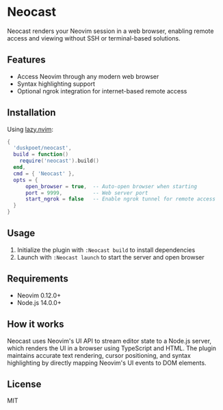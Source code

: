 # Neocast

Neocast renders your Neovim session in a web browser, enabling remote access and viewing without SSH or terminal-based solutions.

## Features

- Access Neovim through any modern web browser
- Syntax highlighting support
- Optional ngrok integration for internet-based remote access

## Installation

Using [lazy.nvim](https://github.com/folke/lazy.nvim):

```lua
{
  'duskpoet/neocast',
  build = function() 
    require('neocast').build()
  end,
  cmd = { 'Neocast' },
  opts = {
      open_browser = true,  -- Auto-open browser when starting
      port = 9999,          -- Web server port
      start_ngrok = false   -- Enable ngrok tunnel for remote access
  }
}
```

## Usage

1. Initialize the plugin with `:Neocast build` to install dependencies
2. Launch with `:Neocast launch` to start the server and open browser

## Requirements

- Neovim 0.12.0+
- Node.js 14.0.0+

## How it works

Neocast uses Neovim's UI API to stream editor state to a Node.js server, which renders the UI in a browser using TypeScript and HTML. The plugin maintains accurate text rendering, cursor positioning, and syntax highlighting by directly mapping Neovim's UI events to DOM elements.

## License
MIT
